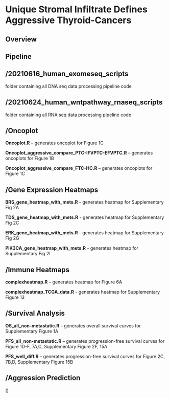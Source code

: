 # Unique Stromal Infiltrate Defines Aggressive Thyroid-Cancers

## Overview

## Pipeline

## /20210616_human_exomeseq_scripts

folder containing all DNA seq data processing pipeline code

## /20210624_human_wntpathway_rnaseq_scripts

folder containing all RNA seq data processing pipeline code


## /Oncoplot

**Oncoplot.R** – generates oncoplot for Figure 1C

**Oncoplot_aggressive_compare_PTC-IFVPTC-EFVPTC.R** – generates oncoplots for Figure 1B

**Oncoplot_aggressive_compare_FTC-HC.R** – generates oncoplots for Figure 1C


## /Gene Expression Heatmaps

**BRS_gene_heatmap_with_mets.R** - generates heatmap for Supplementary Fig 2A

**TDS_gene_heatmap_with_mets.R** - generates heatmap for Supplementary Fig 2C

**ERK_gene_heatmap_with_mets.R** - generates heatmap for Supplementary Fig 2G

**PIK3CA_gene_heatmap_with_mets.R** - generates heatmap for Supplementary Fig 2I


## /Immune Heatmaps

**complexheatmap.R** – generates heatmap for Figure 6A

**complexheatmap_TCGA_data.R** - generates heatmap for Supplementary Figure 13


## /Survival Analysis

**OS_all_non-metastatic.R** – generates overall survival curves for Supplementary Figure 1A

**PFS_all_non-metastatic.R** – generates progression-free survival curves for Figure 1D-F, 7A,C, Supplementary Figure 2F, 15A

**PFS_well_diff.R** – generates progression-free survival curves for Figure 2C, 7B,D, Supplementary Figure 15B


## /Aggression Prediction

()


